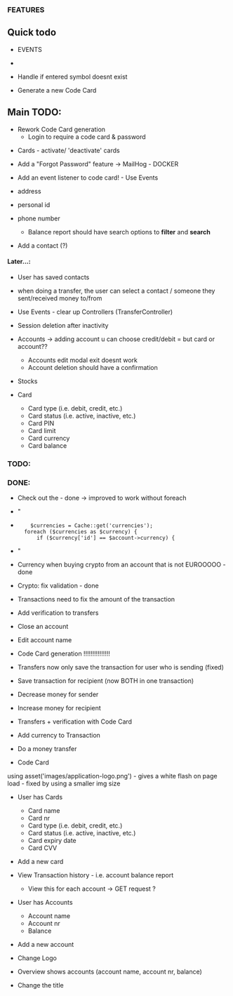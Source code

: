 ### FEATURES
## Quick todo

* EVENTS




*
* Handle if entered symbol doesnt exist


* Generate a new Code Card

## Main TODO:
* Rework Code Card generation
  * Login to require a code card & password


- Cards - activate/ 'deactivate' cards


* Add a "Forgot Password" feature -> MailHog - DOCKER


* Add an event listener to code card! - Use Events


* address
* personal id
* phone number


  * Balance report should have search options to **filter** and **search**

* Add a contact (?)


#### Later...:
* User has saved contacts
* when doing a transfer, the user can select a contact / someone they sent/received money to/from

* Use Events - clear up Controllers (TransferController)

* Session deletion after inactivity
* Accounts -> adding account u can choose credit/debit = but card or account??

    * Accounts edit modal exit doesnt work
    * Account deletion should have a confirmation

[//]: # (* Currencies - show according symbol in transaction overview)


* Stocks


* Card
  * Card type (i.e. debit, credit, etc.)
  * Card status (i.e. active, inactive, etc.)
  * Card PIN
  * Card limit
  * Card currency
  * Card balance


### TODO:

[//]: # (  * Account type &#40;i.e. savings, checking, credit card, etc.&#41;)
[//]: # (  * Account status &#40;i.e. active, inactive, etc.&#41;)






### DONE:
* Check out the - done -> improved to work without foreach
* "
*         $currencies = Cache::get('currencies');
        foreach ($currencies as $currency) {
            if ($currency['id'] == $account->currency) {
* "

* Currency when buying crypto from an account that is not EUROOOOO - done
* Crypto: fix validation - done

* Transactions need to fix the amount of the transaction
* Add verification to transfers

* Close an account
* Edit account name

* Code Card generation !!!!!!!!!!!!!!!

* Transfers now only save the transaction for user who is sending (fixed)
* Save transaction for recipient (now BOTH in one transaction)
* Decrease money for sender
* Increase money for recipient

* Transfers + verification with Code Card
* Add currency to Transaction

* Do a money transfer

* Code Card

using asset('images/application-logo.png') - gives a white flash on page load - fixed by using a smaller img size

* User has Cards
  * Card name
  * Card nr
  * Card type (i.e. debit, credit, etc.)
  * Card status (i.e. active, inactive, etc.)
  * Card expiry date
  * Card CVV
* Add a new card

* View Transaction history - i.e. account balance report
    * View this for each account -> GET request ?

* User has Accounts
    * Account name
    * Account nr
    * Balance
* Add a new account

* Change Logo
* Overview shows accounts (account name, account nr, balance)
* Change the title
